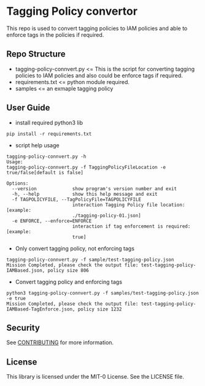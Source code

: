 # Tagging Policy convertor

This repo is used to convert tagging policies to
IAM policies and able to enforce tags in the policies if required.


## Repo Structure
* tagging-policy-connvert.py  <= This is the script for converting tagging policies to IAM policies and also could be enforce tags if required.
* requirements.txt <= python module required.
* samples <= an exmaple tagging policy

## User Guide
* install required python3 lib
```
pip install -r requirements.txt
```
* script help usage 
```
tagging-policy-connvert.py -h
Usage: 
tagging-policy-connvert.py -f TaggingPolicyFileLocation -e true/false[default is false]

Options:
  --version             show program's version number and exit
  -h, --help            show this help message and exit
  -f TAGPOLICYFILE, --TagPolicyFile=TAGPOLICYFILE
                        interaction Tagging Policy file location: [example:
                        ./tagging-policy-01.json]
  -e ENFORCE, --enforce=ENFORCE
                        interaction if tag enforcement is required: [example:
                        true]
```

* Only convert tagging policy, not enforcing tags 
```
tagging-policy-connvert.py -f sample/test-tagging-policy.json
Mission Completed, please check the output file: test-tagging-policy-IAMBased.json, policy size 806
```

* Convert tagging policy and enforcing tags
```
python3 tagging-policy-connvert.py -f samples/test-tagging-policy.json -e true
Mission Completed, please check the output file: test-tagging-policy-IAMBased-TagEnforce.json, policy size 1232
```

## Security

See [CONTRIBUTING](CONTRIBUTING.md#security-issue-notifications) for more information.

## License

This library is licensed under the MIT-0 License. See the LICENSE file.

